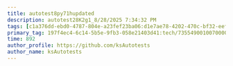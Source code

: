 ```yaml
---
title: autotest8py71hupdated
description: autotest28K2g1_8/28/2025 7:34:32 PM
tags: [c1a376dd-ebd0-4787-804e-a23fef23ba06:d1e7ae78-4202-470c-bf32-eef58f395288/9fa7ee94-dd61-4dcb-bd6f-d6fce4c53cf5]
primary_tag: 197f4ec4-6c14-5b5e-9fb3-058e21403d41:tech/73554900100700000996/67838200100800006287
time: 892
author_profile: https://github.com/ksAutotests
author_name: ksAutotests
---
```

